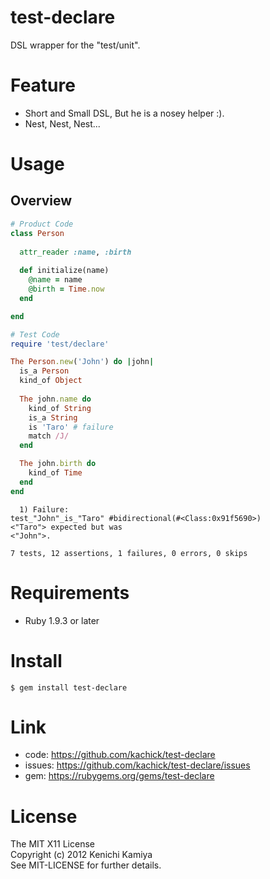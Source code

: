 test-declare
============

DSL wrapper for the "test/unit".

Feature
=======

* Short and Small DSL, But he is a nosey helper :).
* Nest, Nest, Nest...

Usage
=====

Overview
--------

```ruby
# Product Code
class Person
  
  attr_reader :name, :birth
  
  def initialize(name)
    @name = name
    @birth = Time.now
  end

end

# Test Code
require 'test/declare'

The Person.new('John') do |john|
  is_a Person
  kind_of Object
  
  The john.name do
    kind_of String
    is_a String
    is 'Taro' # failure
    match /J/
  end

  The john.birth do
    kind_of Time
  end
end
```

```plain
  1) Failure:
test_"John"_is_"Taro" #bidirectional(#<Class:0x91f5690>)
<"Taro"> expected but was
<"John">.

7 tests, 12 assertions, 1 failures, 0 errors, 0 skips
```

Requirements
============

* Ruby 1.9.3 or later

Install
=======

```shell
$ gem install test-declare
```

Link
====

* code: https://github.com/kachick/test-declare
* issues: https://github.com/kachick/test-declare/issues
* gem: https://rubygems.org/gems/test-declare

License
=======

The MIT X11 License  
Copyright (c) 2012 Kenichi Kamiya  
See MIT-LICENSE for further details.
